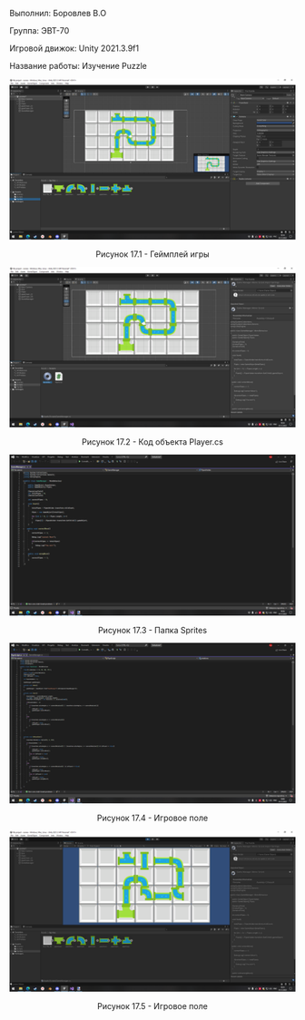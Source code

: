 <p align="left">
  Выполнил: Боровлев В.О
  </p>
<p align="left"> Группа: ЭВТ-70
  </p>
<p align="left"> Игровой движок: Unity 2021.3.9f1
  </p>
<p align="left"> Название работы: Изучение Puzzle
  </p>

  
<p align="center">
  <img src="1.png"/>
</p>


<p align="center">
Рисунок 17.1 - Геймплей игры 
</p>


<p align="center">
  <img src="2.png"/>
</p>


<p align="center">
Рисунок 17.2 - Код объекта Player.cs
</p>


<p align="center">
  <img src="3.png"/>
</p>


<p align="center">
Рисунок 17.3 - Папка Sprites
</p>


<p align="center">
  <img src="4.png"/>
</p>


<p align="center">
Рисунок 17.4 - Игровое поле
</p>

<p align="center">
  <img src="5.png"/>
</p>


<p align="center">
Рисунок 17.5 - Игровое поле
</p>
